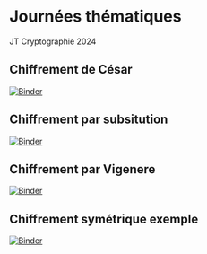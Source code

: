 # Journées thématiques
JT Cryptographie 2024

## Chiffrement de César
[![Binder](https://mybinder.org/badge_logo.svg)](https://mybinder.org/v2/gh/ymettraux/JT/main?labpath=cesar.ipynb)

## Chiffrement par subsitution
[![Binder](https://mybinder.org/badge_logo.svg)](https://mybinder.org/v2/gh/ymettraux/JT/main?labpath=chiffrement_substitution.ipynb)

## Chiffrement par Vigenere
[![Binder](https://mybinder.org/badge_logo.svg)](https://mybinder.org/v2/gh/ymettraux/JT/main?labpath=vigenere.ipynb)

## Chiffrement symétrique exemple
[![Binder](https://mybinder.org/badge_logo.svg)](https://mybinder.org/v2/gh/ymettraux/JT/main?labpath=chiffrement_symetrique.ipynb)
